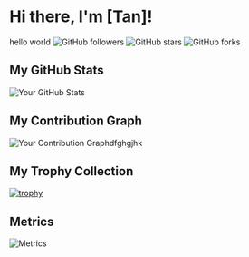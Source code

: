 # Hi there, I'm [Tan]!
hello world
![GitHub followers](https://img.shields.io/github/followers/tanbaycu-dev?style=social)
![GitHub stars](https://img.shields.io/github/stars/tanbaycu-dev/tanbaycu-dev.github.io?style=social)
![GitHub forks](https://img.shields.io/github/forks/tanbaycu-dev/tanbaycu-dev.github.io?style=social)

## My GitHub Stats

![Your GitHub Stats](https://github-readme-stats.vercel.app/api?username=tanbaycu-dev&show_icons=true&hide_title=true&count_private=true&hide_border=true&theme=radical)

## My Contribution Graph

![Your Contribution Graph](https://raw.githubusercontent.com/Platane/snk/master/assets/github-contribution-grid-snake.svg)dfghgjhk

## My Trophy Collection

[![trophy](https://github-profile-trophy.vercel.app/?username=tanbaycu-dev)](https://github.com/ryo-ma/github-profile-trophy)

## Metrics

![Metrics](https://metrics.lecoq.io/tanbaycu-dev?template=classic&base.indepth=false&base.hirearchy=false&languages=1&languages.colors=github&languages.sections=most-used&languages.details=percentage&languages.size=compact)
